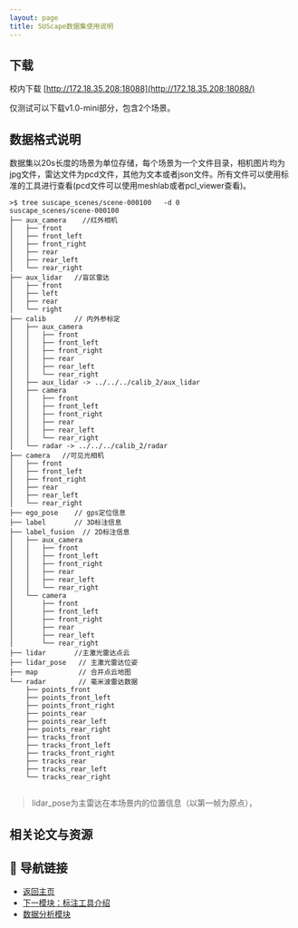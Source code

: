 ```yaml
---
layout: page
title: SUScape数据集使用说明
---
```



## 下载

校内下载  [http://172.18.35.208:18088](http://172.18.35.208:18088/)


仅测试可以下载v1.0-mini部分，包含2个场景。


## 数据格式说明

数据集以20s长度的场景为单位存储，每个场景为一个文件目录，相机图片均为jpg文件，雷达文件为pcd文件，其他为文本或者json文件。所有文件可以使用标准的工具进行查看(pcd文件可以使用meshlab或者pcl_viewer查看)。

```
>$ tree suscape_scenes/scene-000100   -d 0
suscape_scenes/scene-000100
├── aux_camera    //红外相机
│   ├── front
│   ├── front_left
│   ├── front_right               
│   ├── rear
│   ├── rear_left
│   └── rear_right
├── aux_lidar   //盲区雷达
│   ├── front
│   ├── left
│   ├── rear
│   └── right
├── calib       // 内外参标定
│   ├── aux_camera
│   │   ├── front
│   │   ├── front_left
│   │   ├── front_right
│   │   ├── rear
│   │   ├── rear_left
│   │   └── rear_right
│   ├── aux_lidar -> ../../../calib_2/aux_lidar
│   ├── camera
│   │   ├── front
│   │   ├── front_left
│   │   ├── front_right
│   │   ├── rear
│   │   ├── rear_left
│   │   └── rear_right
│   └── radar -> ../../../calib_2/radar
├── camera   //可见光相机
│   ├── front
│   ├── front_left
│   ├── front_right
│   ├── rear
│   ├── rear_left
│   └── rear_right
├── ego_pose    // gps定位信息
├── label       // 3D标注信息
├── label_fusion  // 2D标注信息
│   ├── aux_camera
│   │   ├── front
│   │   ├── front_left
│   │   ├── front_right
│   │   ├── rear
│   │   ├── rear_left
│   │   └── rear_right
│   └── camera
│       ├── front
│       ├── front_left
│       ├── front_right
│       ├── rear
│       ├── rear_left
│       └── rear_right
├── lidar       //主激光雷达点云
├── lidar_pose   // 主激光雷达位姿
├── map          // 合并点云地图
└── radar        // 毫米波雷达数据
    ├── points_front
    ├── points_front_left
    ├── points_front_right
    ├── points_rear
    ├── points_rear_left
    ├── points_rear_right
    ├── tracks_front
    ├── tracks_front_left
    ├── tracks_front_right
    ├── tracks_rear
    ├── tracks_rear_left
    └── tracks_rear_right


```

> lidar_pose为主雷达在本场景内的位置信息（以第一帧为原点）， 



## 相关论文与资源

## 🔗 导航链接

- [返回主页](../index.html)
- [下一模块：标注工具介绍](points-tool.html)
- [数据分析模块](data-analysis.html)
